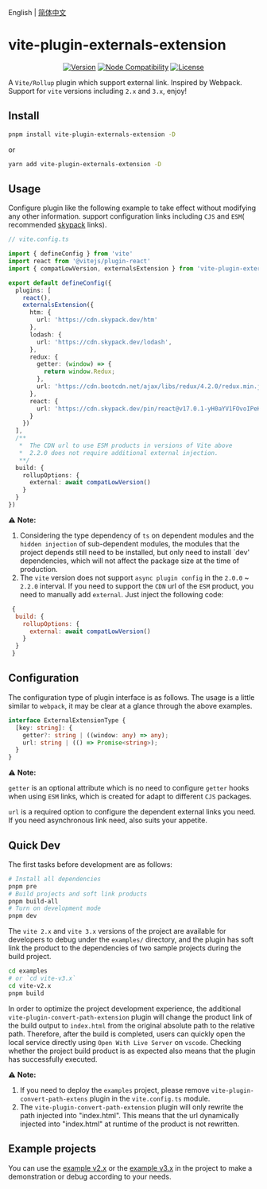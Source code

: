 English | [简体中文](./README-zh.md)

# vite-plugin-externals-extension

<p align="center">
  <a href="https://www.npmjs.com/package/vite-plugin-externals-extension"><img src="https://badgen.net/npm/v/vite-plugin-externals-extension" alt="Version"></a>
  <a href="https://nodejs.org/en/about/releases/"><img src="https://img.shields.io/node/v/vite.svg" alt="Node Compatibility"></a>
  <a href="https://www.npmjs.com/package/@originjs/vite-plugin-federation"><img src="https://badgen.net/npm/license/vite-plugin-externals-extension" alt="License"></a>
 </p>

A `Vite/Rollup` plugin which support external link.
Inspired by Webpack. Support for `vite` versions including `2.x` and `3.x`, enjoy!

## Install

```bash
pnpm install vite-plugin-externals-extension -D
```

or

```bash
yarn add vite-plugin-externals-extension -D
```

## Usage

Configure plugin like the following example to take effect without modifying any other information. support configuration links including `CJS` and `ESM`( recommended [skypack](https://www.skypack.dev/) links).

```ts
// vite.config.ts

import { defineConfig } from 'vite'
import react from '@vitejs/plugin-react'
import { compatLowVersion, externalsExtension } from 'vite-plugin-externals-extension'

export default defineConfig({
  plugins: [
    react(),
    externalsExtension({
      htm: {
        url: 'https://cdn.skypack.dev/htm'
      },
      lodash: {
        url: 'https://cdn.skypack.dev/lodash',
      },
      redux: {
        getter: (window) => {
          return window.Redux;
        },
        url: 'https://cdn.bootcdn.net/ajax/libs/redux/4.2.0/redux.min.js'
      },
      react: {
        url: 'https://cdn.skypack.dev/pin/react@v17.0.1-yH0aYV1FOvoIPeKBbHxg/mode=imports/optimized/react.js',
      }
    })
  ],
  /**
   *  The CDN url to use ESM products in versions of Vite above 
   *  2.2.0 does not require additional external injection.
   **/ 
  build: {
    rollupOptions: {
      external: await compatLowVersion()
    }
  }
})

```

⚠️ **Note:**

1. Considering the type dependency of `ts` on dependent modules and the `hidden injection` of sub-dependent modules, the modules that the project depends still need to be installed, but only need to install `dev' dependencies, which will not affect the package size at the time of production.
2. The `vite` version does not support `async plugin config` in the `2.0.0` ~ `2.2.0` interval. If you need to support the `CDN` url of the `ESM` product, you need to manually add `external`. Just inject the following code:

  ```js
   {
    build: {
      rollupOptions: {
        external: await compatLowVersion()
      }
    }
   }
   ```

## Configuration

The configuration type of plugin interface is as follows. The usage is a little similar to `webpack`, it may be clear at a glance through the above examples.

```ts
interface ExternalExtensionType {
  [key: string]: {
    getter?: string | ((window: any) => any);
    url: string | (() => Promise<string>);
  }
}
```

⚠️ **Note:**

`getter` is an optional attribute which is no need to configure `getter` hooks when using `ESM` links, which is created for adapt to different `CJS` packages.

`url` is a required option to configure the dependent external links you need. If you need asynchronous link need, also suits your appetite.

## Quick Dev

The first tasks before development are as follows:

```bash
# Install all dependencies
pnpm pre
# Build projects and soft link products
pnpm build-all
# Turn on development mode
pnpm dev
```

The `vite 2.x` and `vite 3.x` versions of the project are available for developers to debug under the `examples/` directory, and the plugin has soft link the product to the dependencies of two sample projects during the build project.

```bash
cd examples
# or `cd vite-v3.x`
cd vite-v2.x
pnpm build
```

In order to optimize the project development experience, the additional `vite-plugin-convert-path-extension` plugin will change the product link of the build output to `index.html` from the original absolute path to the relative path. Therefore, after the build is completed, users can quickly open the local service directly using `Open With Live Server` on `vscode`. Checking whether the project build product is as expected also means that the plugin has successfully executed.

⚠️ **Note:**

1. If you need to deploy the `examples` project, please remove `vite-plugin-convert-path-extens` plugin in the `vite.config.ts` module.
2. The `vite-plugin-convert-path-extension` plugin will only rewrite the path injected into "index.html". This means that the url dynamically injected into "index.html" at runtime of the product is not rewritten.

## Example projects

You can use the [example v2.x](https://github.com/XiSenao/vite-plugin-externals-extension/tree/main/examples/vite-v2.x) or the [example v3.x](https://github.com/XiSenao/vite-plugin-externals-extension/tree/main/examples/vite-v3.x) in the project to make a demonstration or debug according to your needs.
